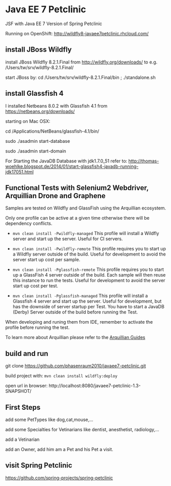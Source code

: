 # Java EE 7 Petclinic #

JSF with Java EE 7 Version of Spring Petclinic

Running on OpenShift: http://wildfly8-javaee7petclinic.rhcloud.com/

## install JBoss Wildfly ##

install JBoss Wildfly 8.2.1.Final from http://wildfly.org/downloads/ to e.g. /Users/tw/srv/wildfly-8.2.1.Final/

start JBoss by: cd /Users/tw/srv/wildfly-8.2.1.Final/bin ; ./standalone.sh

## install Glassfish 4 ##

I installed Netbeans 8.0.2 with Glassfish 4.1 from https://netbeans.org/downloads/

starting on Mac OSX:

cd /Applications/NetBeans/glassfish-4.1/bin/

sudo ./asadmin start-database

sudo ./asadmin start-domain

For Starting the JavaDB Database with jdk1.7.0_51 refer to: http://thomas-woehlke.blogspot.de/2014/01/start-glassfish4-javadb-running-jdk17051.html

## Functional Tests with Selenium2 Webdriver, Arquillian Drone and Graphene ##

Samples are tested on Wildfly and GlassFish using the Arquillian ecosystem.

Only one profile can be active at a given time otherwise there will be dependency conflicts.

* ``mvn clean install -Pwildfly-managed``
    This profile  will install a Wildfly server and start up the server.
    Useful for CI servers.

* ``mvn clean install -Pwildfly-remote``
    This profile requires you to start up a Wildfly server outside of the build.
    Useful for development to avoid the server start up cost per sample.

* ``mvn clean install -Pglassfish-remote``
    This profile requires you to start up a GlassFish 4 server outside of the build. Each sample will then
    reuse this instance to run the tests.
    Useful for development to avoid the server start up cost per test.


* ``mvn clean install -Pglassfish-managed``
    This profile  will install a Glassfish 4 server and start up the server.
    Useful for development, but has the downside of server startup per Test.
    You have to start a JavaDB (Derby) Server outside of the build before running the Test.

When developing and runing them from IDE, remember to activate the profile before running the test.

To learn more about Arquillian please refer to the [Arquillian Guides](http://arquillian.org/guides/)

## build and run ##

git clone https://github.com/phasenraum2010/javaee7-petclinic.git

build project with: ``mvn clean install wildfly:deploy``

open url in browser: http://localhost:8080/javaee7-petclinic-1.3-SNAPSHOT/

## First Steps ##

add some PetTypes like dog,cat,mouse,...

add some Specialties for Vetinarians like dentist, anesthetist, radiology,...

add a Vetinarian

add an Owner, add him am a Pet and his Pet a visit.

## visit Spring Petclinic ##

https://github.com/spring-projects/spring-petclinic
